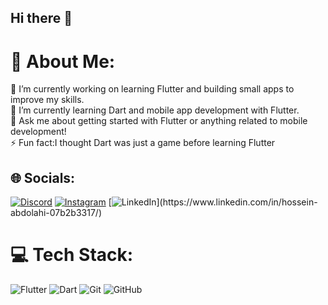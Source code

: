 ## Hi there 👋

# 💫 About Me:
🔭 I’m currently working on learning Flutter and building small apps to improve my skills.  <br>🌱 I’m currently learning Dart and mobile app development with Flutter.  <br>💬 Ask me about getting started with Flutter or anything related to mobile development!  <br>⚡ Fun fact:I thought Dart was just a game before learning Flutter


## 🌐 Socials:
[![Discord](https://img.shields.io/badge/Discord-%237289DA.svg?logo=discord&logoColor=white)](https://discord.gg/hossein_pg) [![Instagram](https://img.shields.io/badge/Instagram-%23E4405F.svg?logo=Instagram&logoColor=white)](https://instagram.com/hoss.einabdollahi) [![LinkedIn]([https://upload.wikimedia.org/wikipedia/commons/0/01/LinkedIn_Logo_2013.png](https://i.sstatic.net/gVE0j.png))](https://www.linkedin.com/in/hossein-abdolahi-07b2b3317/)


# 💻 Tech Stack:
![Flutter](https://img.shields.io/badge/Flutter-%2302569B.svg?style=for-the-badge&logo=Flutter&logoColor=white) ![Dart](https://img.shields.io/badge/dart-%230175C2.svg?style=for-the-badge&logo=dart&logoColor=white) ![Git](https://img.shields.io/badge/git-%23F05033.svg?style=for-the-badge&logo=git&logoColor=white) ![GitHub](https://img.shields.io/badge/github-%23121011.svg?style=for-the-badge&logo=github&logoColor=white)


